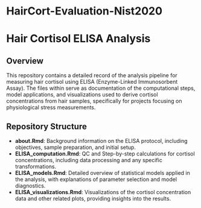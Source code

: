 # HairCort-Evaluation-Nist2020
 
 # Hair Cortisol ELISA Analysis

## Overview
This repository contains a detailed record of the analysis pipeline for measuring hair cortisol using ELISA (Enzyme-Linked Immunosorbent Assay). The files within serve as documentation of the computational steps, model applications, and visualizations used to derive cortisol concentrations from hair samples, specifically for projects focusing on physiological stress measurements.

## Repository Structure
- **about.Rmd**: Background information on the ELISA protocol, including objectives, sample preparation, and initial setup.
- **ELISA_computation.Rmd**: QC and Step-by-step calculations for cortisol concentrations, including data processing and any specific transformations.
- **ELISA_models.Rmd**: Detailed overview of statistical models applied in the analysis, with explanations of parameter selection and model diagnostics.
- **ELISA_visualizations.Rmd**: Visualizations of the cortisol concentration data and other related plots, providing insights into the results.

